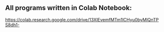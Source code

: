## All programs written in Colab Notebook:

https://colab.research.google.com/drive/13XlEvemfMTm1lCHyu0byMlQnTPS8dh1-
